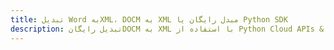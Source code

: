 ---title: تبدیل Word بهXML، DOCM به XML مبدل رایگان یا Python SDKdescription: تبدیل رایگانDOCM به XML با استفاده از Python Cloud APIs & SDK. همچنین اسناد Microsoft Word و OpenOffice را در Cloud ایجاد، ویرایش و رندر کنید.---